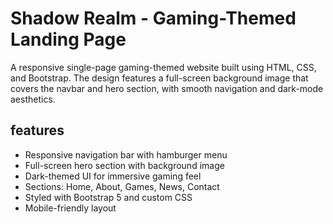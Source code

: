 # Shadow Realm - Gaming-Themed Landing Page

A responsive single-page gaming-themed website built using HTML, CSS, and Bootstrap. The design features a full-screen background image that covers the navbar and hero section, with smooth navigation and dark-mode aesthetics.

## features

- Responsive navigation bar with hamburger menu
- Full-screen hero section with background image
- Dark-themed UI for immersive gaming feel
- Sections: Home, About, Games, News, Contact
- Styled with Bootstrap 5 and custom CSS
- Mobile-friendly layout


